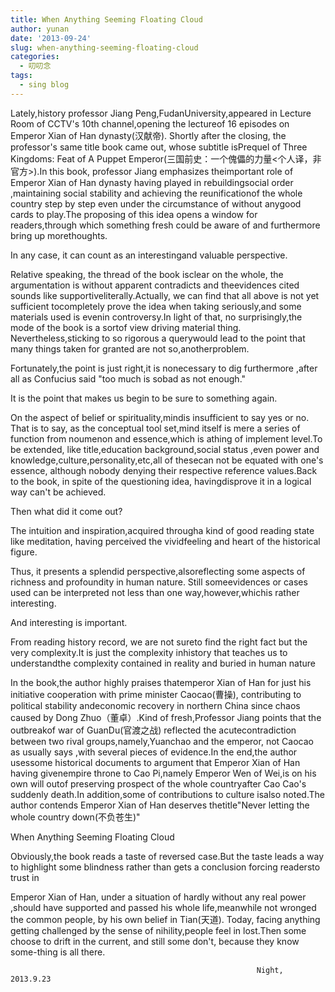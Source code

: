 ```yaml
---
title: When Anything Seeming Floating Cloud
author: yunan
date: '2013-09-24'
slug: when-anything-seeming-floating-cloud
categories:
  - 叨叨念
tags:
  - sing blog
---
```


Lately,history professor Jiang Peng,FudanUniversity,appeared in Lecture Room of CCTV's 10th channel,opening the lectureof 16 episodes on Emperor Xian of Han dynasty(汉献帝). Shortly after the closing, the professor's same title book came out, whose subtitle isPrequel of Three Kingdoms: Feat of A Puppet Emperor(三国前史：一个傀儡的力量<个人译，非官方>).In this book, professor Jiang emphasizes theimportant role of Emperor Xian of Han dynasty having played in rebuildingsocial order ,maintaining social stability and  achieving the reunificationof the whole country step by step even under the circumstance of without anygood cards to play.The proposing of this idea opens a window for readers,through which something fresh could be aware of and furthermore bring up morethoughts. 




In any case, it can count as an interestingand valuable perspective.

 

Relative speaking, the thread of the book isclear on the whole, the argumentation is without apparent contradicts and theevidences cited  sounds like supportiveliterally.Actually, we can find that all above is not yet sufficient tocompletely prove the idea when taking seriously,and some materials used is evenin controversy.In light of that, no surprisingly,the mode of the book is a sortof view driving material thing. Nevertheless,sticking to so rigorous a querywould lead to the point that many things taken for granted are not so,anotherproblem.

Fortunately,the point is just right,it is nonecessary to dig furthermore ,after all as Confucius said "too much is sobad as not enough."

It is the point that makes us begin to be sure to something again.

 

On the aspect of belief or spirituality,mindis insufficient to say yes or no. That is to say, as the conceptual tool set,mind itself is mere a series of function from noumenon and essence,which is athing of implement level.To be extended, like title,education background,social status ,even power and knowledge,culture,personality,etc,all of thesecan not be equated with one's essence, although nobody denying their respective reference values.Back to the book, in spite of the questioning idea, havingdisprove it in a logical way can't be achieved.

Then what did it come out?

The intuition and inspiration,acquired througha kind of good reading state like meditation, having perceived the vividfeeling and heart of the historical figure.

 

Thus, it presents a splendid perspective,alsoreflecting some aspects of richness and profoundity in human nature. Still someevidences or cases used can be interpreted not less than one way,however,whichis rather interesting.

And interesting is important.

From reading history record, we are not sureto find the right fact but the very complexity.It is just the complexity inhistory that  teaches us to understandthe complexity contained in reality and buried in human nature

 

In the book,the author highly praises thatemperor Xian of Han for just his initiative cooperation with prime minister Caocao(曹操), contributing to political stability andeconomic recovery in northern China since chaos caused by Dong Zhuo（董卓）.Kind of fresh,Professor Jiang points that the outbreakof war of GuanDu(官渡之战) reflected the acutecontradiction between two rival groups,namely,Yuanchao and the emperor, not Caocao as usually says ,with several pieces of evidence.In the end,the author usessome historical documents to argument that Emperor Xian of Han having givenempire throne to Cao Pi,namely Emperor Wen of Wei,is on his own will outof  preserving prospect of the whole countryafter Cao Cao's suddenly death.In addition,some of contributions to culture isalso noted.The author contends Emperor Xian of Han deserves thetitle"Never letting the whole country down(不负苍生)"

 When <wbr>Anything <wbr>Seeming <wbr>Floating <wbr>Cloud


Obviously,the book reads a taste of reversed case.But the taste leads a way to highlight some blindness  rather than gets a conclusion forcing readersto trust in

Emperor Xian of Han, under a situation of hardly without any real power ,should have supported and passed his whole life,meanwhile not wronged the common people, by his own belief in Tian(天道).
    Today, facing anything getting challenged by the sense of nihility,people feel in lost.Then some choose to drift in the current, and still some don't,   because they know some-thing is all there.

                                                           Night, 2013.9.23